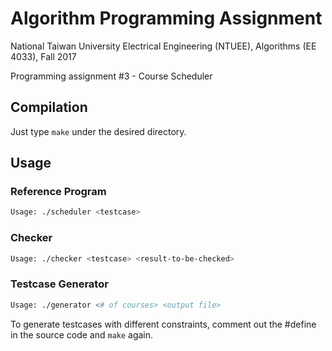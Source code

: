 # Algorithm Programming Assignment
National Taiwan University Electrical Engineering (NTUEE), Algorithms (EE 4033), Fall 2017

Programming assignment #3 - Course Scheduler

## Compilation
Just type `make` under the desired directory.

## Usage

### Reference Program
```sh
Usage: ./scheduler <testcase>
```

### Checker
```sh
Usage: ./checker <testcase> <result-to-be-checked>
```

### Testcase Generator
```sh
Usage: ./generator <# of courses> <output file>
```
To generate testcases with different constraints, comment out the #define in the source code and `make` again.
